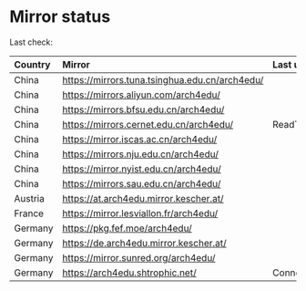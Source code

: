 <script src="./time.js"></script>
# Mirror status
Last check: <script type="text/javascript">localize(1752247712.174557);</script>

|Country|Mirror|Last update|
|:------|:-----|:----------|
|China|https://mirrors.tuna.tsinghua.edu.cn/arch4edu/|<script type="text/javascript">localize(1752216618);</script>|
|China|https://mirrors.aliyun.com/arch4edu/|<script type="text/javascript">localize(1752216618);</script>|
|China|https://mirrors.bfsu.edu.cn/arch4edu/|<script type="text/javascript">localize(1752216618);</script>|
|China|https://mirrors.cernet.edu.cn/arch4edu/|ReadTimeout|
|China|https://mirror.iscas.ac.cn/arch4edu/|<script type="text/javascript">localize(1752216618);</script>|
|China|https://mirrors.nju.edu.cn/arch4edu/|<script type="text/javascript">localize(1752130162);</script>|
|China|https://mirror.nyist.edu.cn/arch4edu/|<script type="text/javascript">localize(1752216618);</script>|
|China|https://mirrors.sau.edu.cn/arch4edu/|<script type="text/javascript">localize(1752130162);</script>|
|Austria|https://at.arch4edu.mirror.kescher.at/|<script type="text/javascript">localize(1752216618);</script>|
|France|https://mirror.lesviallon.fr/arch4edu/|<script type="text/javascript">localize(1752216618);</script>|
|Germany|https://pkg.fef.moe/arch4edu/|<script type="text/javascript">localize(1752216618);</script>|
|Germany|https://de.arch4edu.mirror.kescher.at/|<script type="text/javascript">localize(1752216618);</script>|
|Germany|https://mirror.sunred.org/arch4edu/|<script type="text/javascript">localize(1752216618);</script>|
|Germany|https://arch4edu.shtrophic.net/|ConnectionError|

<script src="./tablefilter/tablefilter.js"></script>
<script src="./table.js"></script>